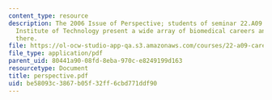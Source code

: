 ```yaml
---
content_type: resource
description: The 2006 Issue of Perspective; students of seminar 22.A09 at the Massachusetts
  Institute of Technology present a wide array of biomedical careers and how to get
  there.
file: https://ol-ocw-studio-app-qa.s3.amazonaws.com/courses/22-a09-career-options-for-biomedical-research-fall-2006/be58093c3867b05f32ff6cbd771ddf90_perspective.pdf
file_type: application/pdf
parent_uid: 80441a90-08fd-8eba-970c-e8249199d163
resourcetype: Document
title: perspective.pdf
uid: be58093c-3867-b05f-32ff-6cbd771ddf90
---
```

